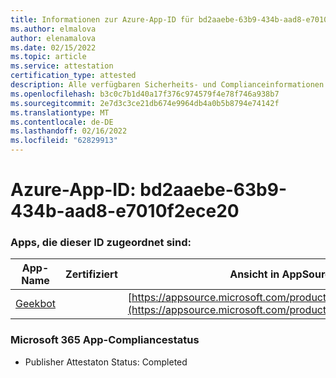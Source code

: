 ```yaml
---
title: Informationen zur Azure-App-ID für bd2aaebe-63b9-434b-aad8-e7010f2ece20
ms.author: elmalova
author: elenamalova
ms.date: 02/15/2022
ms.topic: article
ms.service: attestation
certification_type: attested
description: Alle verfügbaren Sicherheits- und Complianceinformationen für bd2aaebe-63b9-434b-aad8-e7010f2ece20.
ms.openlocfilehash: b3c0c7b1d40a17f376c974579f4e78f746a938b7
ms.sourcegitcommit: 2e7d3c3ce21db674e9964db4a0b5b8794e74142f
ms.translationtype: MT
ms.contentlocale: de-DE
ms.lasthandoff: 02/16/2022
ms.locfileid: "62829913"
---
```

# <a name="azure-app-id-bd2aaebe-63b9-434b-aad8-e7010f2ece20"></a>Azure-App-ID: bd2aaebe-63b9-434b-aad8-e7010f2ece20


### <a name="apps-associated-with-this-id"></a>Apps, die dieser ID zugeordnet sind:
| **App-Name** | **Zertifiziert** | **Ansicht in AppSource** |
|--------------|---------------|-----------------------|
| [Geekbot](https://docs.microsoft.com/microsoft-365-app-certification/forward/WA200003224) |  | [https://appsource.microsoft.com/product/office/WA200003224](https://appsource.microsoft.com/product/office/WA200003224) |

### <a name="microsoft-365-app-compliance-status"></a>Microsoft 365 App-Compliancestatus
- Publisher Attestaton Status: Completed
